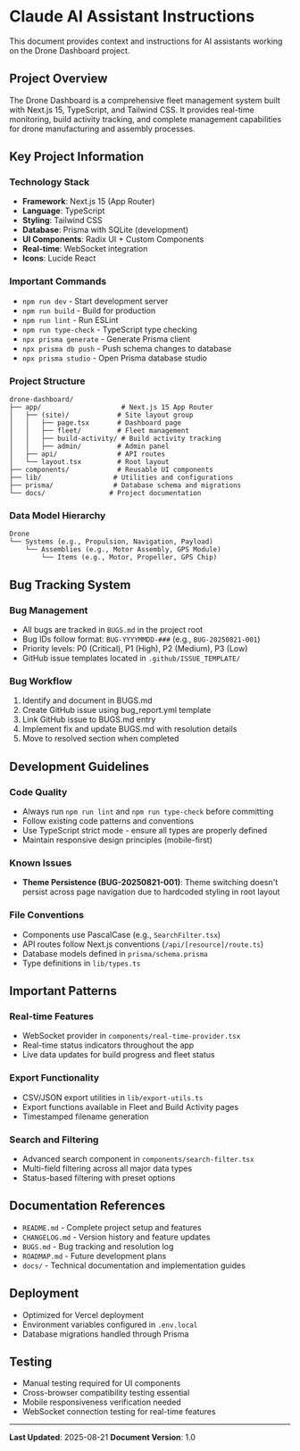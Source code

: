 # Claude AI Assistant Instructions

This document provides context and instructions for AI assistants working on the Drone Dashboard project.

## Project Overview

The Drone Dashboard is a comprehensive fleet management system built with Next.js 15, TypeScript, and Tailwind CSS. It provides real-time monitoring, build activity tracking, and complete management capabilities for drone manufacturing and assembly processes.

## Key Project Information

### Technology Stack
- **Framework**: Next.js 15 (App Router)
- **Language**: TypeScript
- **Styling**: Tailwind CSS
- **Database**: Prisma with SQLite (development)
- **UI Components**: Radix UI + Custom Components
- **Real-time**: WebSocket integration
- **Icons**: Lucide React

### Important Commands
- `npm run dev` - Start development server
- `npm run build` - Build for production
- `npm run lint` - Run ESLint
- `npm run type-check` - TypeScript type checking
- `npx prisma generate` - Generate Prisma client
- `npx prisma db push` - Push schema changes to database
- `npx prisma studio` - Open Prisma database studio

### Project Structure
```
drone-dashboard/
├── app/                    # Next.js 15 App Router
│   ├── (site)/            # Site layout group
│   │   ├── page.tsx       # Dashboard page
│   │   ├── fleet/         # Fleet management
│   │   ├── build-activity/ # Build activity tracking
│   │   ├── admin/         # Admin panel
│   ├── api/               # API routes
│   └── layout.tsx         # Root layout
├── components/            # Reusable UI components
├── lib/                  # Utilities and configurations
├── prisma/               # Database schema and migrations
└── docs/                # Project documentation
```

### Data Model Hierarchy
```
Drone
└── Systems (e.g., Propulsion, Navigation, Payload)
    └── Assemblies (e.g., Motor Assembly, GPS Module)
        └── Items (e.g., Motor, Propeller, GPS Chip)
```

## Bug Tracking System

### Bug Management
- All bugs are tracked in `BUGS.md` in the project root
- Bug IDs follow format: `BUG-YYYYMMDD-###` (e.g., `BUG-20250821-001`)
- Priority levels: P0 (Critical), P1 (High), P2 (Medium), P3 (Low)
- GitHub issue templates located in `.github/ISSUE_TEMPLATE/`

### Bug Workflow
1. Identify and document in BUGS.md
2. Create GitHub issue using bug_report.yml template
3. Link GitHub issue to BUGS.md entry
4. Implement fix and update BUGS.md with resolution details
5. Move to resolved section when completed

## Development Guidelines

### Code Quality
- Always run `npm run lint` and `npm run type-check` before committing
- Follow existing code patterns and conventions
- Use TypeScript strict mode - ensure all types are properly defined
- Maintain responsive design principles (mobile-first)

### Known Issues
- **Theme Persistence (BUG-20250821-001)**: Theme switching doesn't persist across page navigation due to hardcoded styling in root layout

### File Conventions
- Components use PascalCase (e.g., `SearchFilter.tsx`)
- API routes follow Next.js conventions (`/api/[resource]/route.ts`)
- Database models defined in `prisma/schema.prisma`
- Type definitions in `lib/types.ts`

## Important Patterns

### Real-time Features
- WebSocket provider in `components/real-time-provider.tsx`
- Real-time status indicators throughout the app
- Live data updates for build progress and fleet status

### Export Functionality
- CSV/JSON export utilities in `lib/export-utils.ts`
- Export functions available in Fleet and Build Activity pages
- Timestamped filename generation

### Search and Filtering
- Advanced search component in `components/search-filter.tsx`
- Multi-field filtering across all major data types
- Status-based filtering with preset options

## Documentation References
- `README.md` - Complete project setup and features
- `CHANGELOG.md` - Version history and feature updates
- `BUGS.md` - Bug tracking and resolution log
- `ROADMAP.md` - Future development plans
- `docs/` - Technical documentation and implementation guides

## Deployment
- Optimized for Vercel deployment
- Environment variables configured in `.env.local`
- Database migrations handled through Prisma

## Testing
- Manual testing required for UI components
- Cross-browser compatibility testing essential
- Mobile responsiveness verification needed
- WebSocket connection testing for real-time features

---

**Last Updated**: 2025-08-21
**Document Version**: 1.0